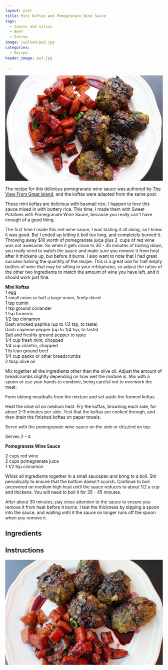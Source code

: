 ```yaml
---
layout: post
title: Mini Koftas and Pomegranate Wine Sauce
tags:
  - Sauces and salsas
  - Beef
  - Entree
image: /upload/pw3.jpg
categories:
  - Recipe
header_image: pw3.jpg

---
```


![Image of Mini Koftas and Pomegranate Wine Sauce.](/upload/pw3.jpg)

The recipe for this delicious pomegranate wine sauce was authored by [The View From Great Island](http://theviewfromgreatisland.com/2013/01/its-5-oclock-somewhere-friday-mini-lamb-koftas-with-pomegranate-wine-sauce.html), and the koftas were adapted from the same post.  
  
These mini koftas are delicious with basmati rice. I happen to love this sauce mixed in with buttery rice. This time, I made them with Sweet Potatoes with Pomegranate Wine Sauce, because you really can't have enough of a good thing.  
  
The first time I made this red wine sauce, I was tasting it all along, so I knew it was good. But I ended up letting it boil too long, and completely burned it. Throwing away $10 worth of pomegranate juice plus 2  cups of red wine was not awesome. So when it gets close to 30 - 35 minutes of boiling down, you really need to watch the sauce and make sure you remove it from heat after it thickens up, but before it burns. I also want to note that I had great success halving the quantity of the recipe. This is a great use for half empty bottles of wine that may be sitting in your refrigerator, so adjust the ratios of the other two ingredients to match the amount of wine you have left, and it should work just fine.  
  
**Mini Koftas**  
1 egg  
1 small onion or half a large onion, finely diced  
1 tsp cumin  
1 tsp ground coriander  
1 tsp turmeric  
1/2 tsp cinnamon  
Dash smoked paprika (up to 1/2 tsp, to taste)  
Dash cayenne pepper (up to 1/4 tsp, to taste)  
Salt and freshly ground pepper to taste  
1/4 cup fresh mint, chopped  
1/4 cup cilantro, chopped  
1 lb lean ground beef  
1/4 cup panko or other breadcrumbs  
2 tbsp olive oil  
  
Mix together all the ingredients other than the olive oil. Adjust the amount of breadcrumbs slightly depending on how wet the mixture is. Mix with a spoon or use your hands to combine, being careful not to overwork the meat.  
  
Form oblong meatballs from the mixture and set aside the formed koftas.  
  
Heat the olive oil on medium heat. Fry the koftas, browning each side, for about 2-3 minutes per side. Test that the koftas are cooked through, and then drain the finished koftas on paper towels.  
  
Serve with the pomegranate wine sauce on the side or drizzled on top.  
  
Serves 2 - 4  
  
**Pomegranate Wine Sauce**  
  
2 cups red wine  
2 cups pomegranate juice  
1 1/2 tsp cinnamon  
  
Whisk all ingredients together in a small saucepan and bring to a boil. Stir periodically to ensure that the bottom doesn't scorch. Continue to boil uncovered on medium high heat until the sauce reduces to about 1/2 a cup and thickens. You will need to boil it for 35 - 45 minutes.  
  
After about 30 minutes, pay close attention to the sauce to ensure you remove it from heat before it burns. I test the thickness by dipping a spoon into the sauce, and waiting until it the sauce no longer runs off the spoon when you remove it.

## Ingredients



## Instructions







![Image of Mini Koftas and Pomegranate Wine Sauce.](/upload/pw4.jpg)